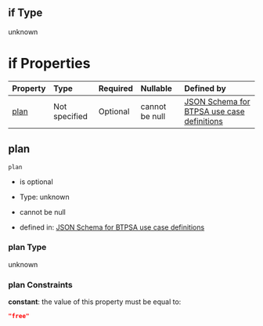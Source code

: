 ## if Type

unknown

# if Properties

| Property      | Type          | Required | Nullable       | Defined by                                                                                                                                                                                                                                  |
| :------------ | :------------ | :------- | :------------- | :------------------------------------------------------------------------------------------------------------------------------------------------------------------------------------------------------------------------------------------ |
| [plan](#plan) | Not specified | Optional | cannot be null | [JSON Schema for BTPSA use case definitions](btpsa-usecase-properties-services-items-allof-1-then-allof-61-then-allof-1-if-properties-plan.md "undefined#/properties/services/items/allOf/1/then/allOf/61/then/allOf/1/if/properties/plan") |

## plan



`plan`

*   is optional

*   Type: unknown

*   cannot be null

*   defined in: [JSON Schema for BTPSA use case definitions](btpsa-usecase-properties-services-items-allof-1-then-allof-61-then-allof-1-if-properties-plan.md "undefined#/properties/services/items/allOf/1/then/allOf/61/then/allOf/1/if/properties/plan")

### plan Type

unknown

### plan Constraints

**constant**: the value of this property must be equal to:

```json
"free"
```
